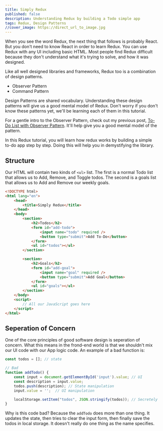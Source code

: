 ```yaml
---
title: Simply Redux
published: false
description: Understanding Redux by building a Todo simple app
tags: Redux, Design Patterns
//cover_image: https://direct_url_to_image.jpg
---
```


<!-- Redux is a library for managing global application state.
Redux is typically used with React
Redux uses a "one-way data flow" app structure
Command Pattern allows you to decouple the requester of an action from the object that actually performs the action.
The client is responsible for creating the command object. The command object consist of a set of actions on a reciever.
The command object encapsulates the actions and can be called to invoke the actions on the Receiver.
The command pattern encapsulates a request as an object, thereby letting you parameterize other other objects with different requests.
Meta command pattern allows you to create macros of commands so that you can execute multiple commands at once.
A null object is useful when you don't have a meaningful object to return, and yet you want to remove the responsibility for handling null from the client.
Smart command objects implement the logic needed to carry out a request.
When you use the Command Pattern, you end up with a log of small classes.

Actions are request objects to a reciever/command -->

When you see the word Redux, the next thing that follows is probably React. But you don't need to know React in order to learn Redux. You can use Redux with any UI including basic HTML. Most people find Redux difficult because they don't understand what it's trying to solve, and how it was designed.

Like all well designed libraries and frameworks, Redux too is a combination of design patterns.

- Observer Pattern
- Command Pattern

Design Patterns are shared vocabulary. Understanding these design patterns will give us a good mental model of Redux. Don't worry if you don't know these patterns yet, we'll be learning each of them in this tutorial.

For a gentle intro to the Observer Pattern, check out my previous post, [To-Do List with Observer Pattern](https://dev.to/devusman/to-do-list-with-observer-pattern-1cl7). It'll help give you a good mental model of the pattern.

In this Redux tutorial, you will learn how redux works by building a simple to-do app step by step. Doing this will help you in demystifying the library.

## Structure

Our HTML will contain two kinds of `<ul>` list. The first is a normal Todo list that allows us to Add, Remove, and Toggle todos. The second is a goals list that allows us to Add and Remove our weekly goals.

```html
<!DOCTYPE html>
<html lang="en">
    <head>
        <title>Simply Redux</title>
    </head>
    <body>
        <section>
            <h2>Todos</h2>
            <form id="add-todo">
                <input name="todo" required />
                <button type="submit">Add To-Do</button>
            </form>
            <ul id="todos"></ul>
        </section>

        <section>
            <h2>Goals</h2>
            <form id="add-goal">
                <input name="goal" required />
                <button type="submit">Add Goal</button>
            </form>
            <ul id="goals"></ul>
        </section>
    </body>
    <script>
        // All our JavaScript goes here
    </script>
</html>
```

## Seperation of Concern

One of the core principles of good software design is seperation of concern. What this means in the frond-end world is that we shouldn't mix our UI code with our App logic code. An example of a bad function is:

```js
const todos = []; // state

// Bad
function addTodo() {
    const input = document.getElementById('input').value; // UI
    const description = input.value;
    todos.push(description); // State manipulation
    input.value = '';  // UI manipulation

    localStorage.setItem("todos", JSON.stringify(todos)); // Secretely using the local storage. Not cool!
}
```

Why is this code bad? Because the `addTodo` does more than one thing. It updates the state, then tries to clear the input form, then finally save the todos in local storage. It doesn't really do one thing as the name specifies.
